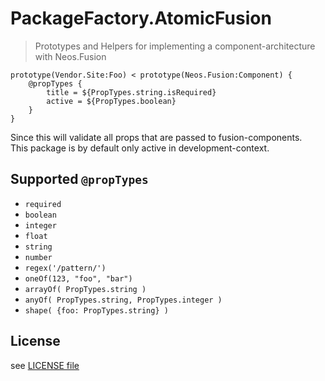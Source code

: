 # PackageFactory.AtomicFusion

> Prototypes and Helpers for implementing a component-architecture with Neos.Fusion


```
prototype(Vendor.Site:Foo) < prototype(Neos.Fusion:Component) {
	@propTypes {
		title = ${PropTypes.string.isRequired}
		active = ${PropTypes.boolean}
	}
}
```

Since this will validate all props that are passed to fusion-components.   
This package is by default only active in development-context.

## Supported `@propTypes`

* `required`
* `boolean`
* `integer`
* `float`
* `string`
* `number`
* `regex('/pattern/')`
* `oneOf(123, "foo", "bar")`
* `arrayOf( PropTypes.string )`
* `anyOf( PropTypes.string, PropTypes.integer )`
* `shape( {foo: PropTypes.string} )`

## License

see [LICENSE file](LICENSE)
